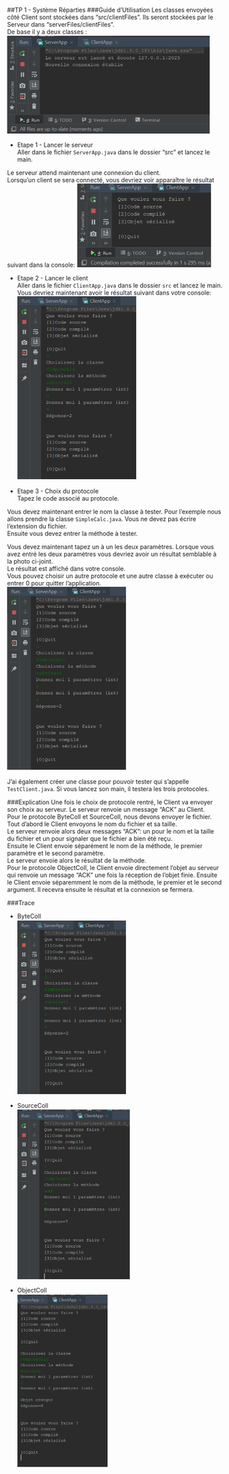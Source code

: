 ##TP 1 - Système Réparties
###Guide d’Utilisation
Les classes envoyées côté Client sont stockées dans “src/clientFiles”. Ils seront stockées par le Serveur dans “serverFiles/clientFiles”.  
De base il y a deux classes :  
![Classes Tests](captures/1.png)

- Etape 1 - Lancer le serveur  
Aller dans le fichier `ServerApp.java` dans le dossier “src” et lancez le main.  

Le serveur attend maintenant une connexion du client.  
Lorsqu’un client se sera connecté, vous devriez voir apparaître le résultat suivant dans la console:
![Client](captures/2.png)

- Etape 2 - Lancer le client  
Aller dans le fichier `ClientApp.java` dans le dossier `src` et lancez le main.  
Vous devriez maintenant avoir le résultat suivant dans votre console:
![Serveur](captures/3.png)

- Etape 3 - Choix du protocole  
Tapez le code associé au protocole.  

Vous devez maintenant entrer le nom la classe à tester. Pour l’exemple nous allons prendre la classe `SimpleCalc.java`. Vous ne devez pas écrire l’extension du fichier.  
Ensuite vous devez entrer la méthode à tester.


Vous devez maintenant tapez un à un les deux paramètres. Lorsque vous avez entré les deux paramètres vous devriez avoir un résultat semblable à la photo ci-joint.  
Le résultat est affiché dans votre console.  
Vous pouvez choisir un autre protocole et une autre classe à exécuter ou entrer 0 pour quitter l’application.  
![Résultat](captures/3.png)



J’ai également créer une classe pour pouvoir tester qui s’appelle `TestClient.java`. Si vous lancez son main, il testera les trois protocoles.  

###Explication
Une fois le choix de protocole rentré, le Client va envoyer son choix au serveur. Le serveur renvoie un message “ACK” au Client.  
Pour le protocole ByteColl et SourceColl, nous devons envoyer le fichier. Tout d’abord le Client envoyons le nom du fichier et sa taille.  
Le serveur renvoie alors deux messages “ACK”: un pour le nom et la taille du fichier et un pour signaler que le fichier a bien été reçu.  
Ensuite le Client envoie séparément le nom de la méthode, le premier paramètre et le second paramètre.  
Le serveur envoie alors le résultat de la méthode.  
Pour le protocole ObjectColl, le Client envoie directement l’objet au serveur qui renvoie un message “ACK” une fois la réception de l’objet finie. Ensuite le Client envoie séparemment le nom de la méthode, le premier et  le second argument. Il recevra ensuite le résultat et la connexion se fermera.  

###Trace


- ByteColl  
![ByteColl](captures/4.png)

- SourceColl  
![SourceColl](captures/5.png)

- ObjectColl  
![ObjectColl](captures/6.png)






